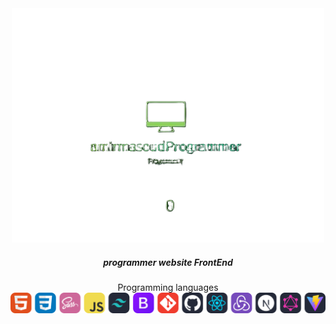 <div align="center">
<img src="./vRGM6iybBF.png" alt="icon" width="500px"/>

<h5>
  programmer website FrontEnd 
</h5>  
<div >
  Programming languages
</div>
<div>
  <img src="./icons.svg" alt="icon" />  
</div>  
  
</div>    
